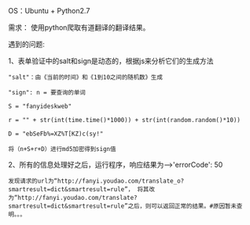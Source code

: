OS：Ubuntu + Python2.7

需求：
  使用python爬取有道翻译的翻译结果。

遇到的问题:

  1、表单验证中的salt和sign是动态的，根据js来分析它们的生成方法

    "salt"：由《当前的时间》和《1到10之间的随机数》生成

    "sign": n = 要查询的单词

    S = "fanyideskweb"

    r = "" + str(int(time.time()*1000)) + str(int(random.random()*10))

    D = "ebSeFb%=XZ%T[KZ)c(sy!"

    将（n+S+r+D）进行md5加密得到sign值

  2、所有的信息处理好之后，运行程序，响应结果为-->'errorCode': 50

    发现请求的url为“http://fanyi.youdao.com/translate_o?smartresult=dict&smartresult=rule”， 将其改为“http://fanyi.youdao.com/translate?smartresult=dict&smartresult=rule”之后，则可以返回正常的结果。#原因暂未查明。。。

